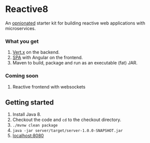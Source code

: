 # Reactive8
An [opnionated](https://stackoverflow.com/questions/802050/what-is-opinionated-software#802064) starter kit for building reactive web applications with microservices.

### What you get
1. [Vert.x](http://vertx.io) on the backend.
1. [SPA](https://en.wikipedia.org/wiki/Single-page_application) with Angular on the frontend.
1. Maven to build, package and run as an executable (fat) JAR.

### Coming soon
1. Reactive frontend with websockets

## Getting started
1. Install Java 8.
1. Checkout the code and `cd` to the checkout directory.
1. `./mvnw clean package`
1. `java -jar server/target/server-1.0.0-SNAPSHOT.jar`
1. [localhost:8080](http://localhost:8080)
